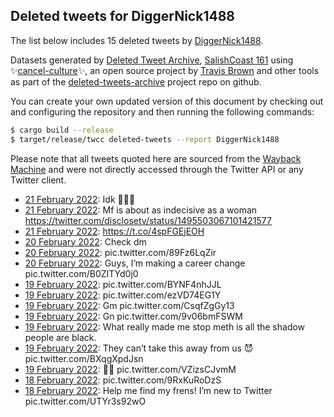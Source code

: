 ## Deleted tweets for DiggerNick1488

The list below includes 15 deleted tweets by
[DiggerNick1488](https://twitter.com/DiggerNick1488).



Datasets generated by [Deleted Tweet Archive](https://twitter.com/deletedtweet161), 
[SalishCoast 161](https://twitter.com/SalishCoastA) using 
✨[cancel-culture](https://github.com/travisbrown/cancel-culture)✨, an open source project by 
[Travis Brown](https://twitter.com/travisbrown) and other tools as part of the 
[deleted-tweets-archive](https://github.com/salcoast/deleted-tweets-archive/) project repo on github.

You can create your own updated version of this document by checking out and configuring the
repository and then running the following commands:

```bash
$ cargo build --release
$ target/release/twcc deleted-tweets --report DiggerNick1488
```

Please note that all tweets quoted here are sourced from the
[Wayback Machine](https://web.archive.org) and were not directly accessed through the Twitter API or
any Twitter client.

* [21 February 2022](https://web.archive.org/web/20220221030606/https://twitter.com/DiggerNick1488/status/1495592778067230721): Idk 🤷🏻‍♂️ <!--1495594530581749763-->
* [21 February 2022](https://web.archive.org/web/20220221030606/https://twitter.com/DiggerNick1488/status/1495592778067230721): Mf is about as indecisive as a woman https://twitter.com/disclosetv/status/1495503067101421577 <!--1495592778067230721-->
* [21 February 2022](https://web.archive.org/web/20220221021951/https://twitter.com/DiggerNick1488/status/1495584020138242049): https://t.co/4spFGEjEOH <!--1495584020138242049-->
* [20 February 2022](https://web.archive.org/web/20220220185645/https://twitter.com/DiggerNick1488/status/1495470265450512390): Check dm <!--1495471741585473542-->
* [20 February 2022](https://web.archive.org/web/20220220185645/https://twitter.com/DiggerNick1488/status/1495470265450512390): pic.twitter.com/89Fz6LqZir <!--1495470265450512390-->
* [20 February 2022](https://web.archive.org/web/20220220014637/https://twitter.com/DiggerNick1488/status/1495205614523498499): Guys, I’m making a career change pic.twitter.com/B0ZITYd0j0 <!--1495205614523498499-->
* [19 February 2022](https://web.archive.org/web/20220219212745/https://twitter.com/DiggerNick1488/status/1495146204509966344): pic.twitter.com/BYNF4nhJJL <!--1495146204509966344-->
* [19 February 2022](https://web.archive.org/web/20220219215357/https://twitter.com/DiggerNick1488/status/1495126797339529219): pic.twitter.com/ezVD74EG1Y <!--1495126797339529219-->
* [19 February 2022](https://web.archive.org/web/20220219123631/https://twitter.com/DiggerNick1488/status/1495004835409768453): Gm pic.twitter.com/CsqfZgGy13 <!--1495004835409768453-->
* [19 February 2022](https://web.archive.org/web/20220219033429/https://twitter.com/DiggerNick1488/status/1494872737294303235): Gn pic.twitter.com/9v06bmFSWM <!--1494872737294303235-->
* [19 February 2022](https://web.archive.org/web/20220219024126/https://twitter.com/DiggerNick1488/status/1494841159482580993): What really made me stop meth is all the shadow people are black. <!--1494841159482580993-->
* [19 February 2022](https://web.archive.org/web/20220219003325/https://twitter.com/DiggerNick1488/status/1494826397105377284): They can’t take this away from us 😈 pic.twitter.com/BXqgXpdJsn <!--1494826397105377284-->
* [19 February 2022](https://web.archive.org/web/20220219000948/https://twitter.com/DiggerNick1488/status/1494825208636706816): 🤥🤥 pic.twitter.com/VZizsCJvmM <!--1494825208636706816-->
* [18 February 2022](https://web.archive.org/web/20220218233003/https://twitter.com/DiggerNick1488/status/1494815204533837824): pic.twitter.com/9RxKuRoDzS <!--1494815204533837824-->
* [18 February 2022](https://web.archive.org/web/20220218225338/https://twitter.com/DiggerNick1488/status/1494806044089982979): Help me find my frens! I’m new to Twitter pic.twitter.com/UTYr3s92wO <!--1494806044089982979-->

